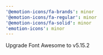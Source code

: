 ```yaml
---
'@emotion-icons/fa-brands': minor
'@emotion-icons/fa-regular': minor
'@emotion-icons/fa-solid': minor
'emotion-icons': minor
---
```


Upgrade Font Awesome to v5.15.2
